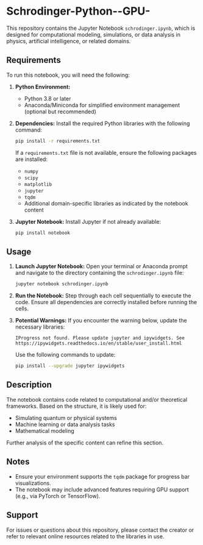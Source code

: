 # Schrodinger-Python--GPU-

This repository contains the Jupyter Notebook `schrodinger.ipynb`, which is designed for computational modeling, simulations, or data analysis in physics, artificial intelligence, or related domains.

## Requirements

To run this notebook, you will need the following:

1. **Python Environment:**
   - Python 3.8 or later
   - Anaconda/Miniconda for simplified environment management (optional but recommended)

2. **Dependencies:**
   Install the required Python libraries with the following command:
   ```bash
   pip install -r requirements.txt
   ```
   If a `requirements.txt` file is not available, ensure the following packages are installed:
   - `numpy`
   - `scipy`
   - `matplotlib`
   - `jupyter`
   - `tqdm`
   - Additional domain-specific libraries as indicated by the notebook content

3. **Jupyter Notebook:**
   Install Jupyter if not already available:
   ```bash
   pip install notebook
   ```

## Usage

1. **Launch Jupyter Notebook:**
   Open your terminal or Anaconda prompt and navigate to the directory containing the `schrodinger.ipynb` file:
   ```bash
   jupyter notebook schrodinger.ipynb
   ```

2. **Run the Notebook:**
   Step through each cell sequentially to execute the code. Ensure all dependencies are correctly installed before running the cells.

3. **Potential Warnings:**
   If you encounter the warning below, update the necessary libraries:
   ```
   IProgress not found. Please update jupyter and ipywidgets. See https://ipywidgets.readthedocs.io/en/stable/user_install.html
   ```
   Use the following commands to update:
   ```bash
   pip install --upgrade jupyter ipywidgets
   ```

## Description

The notebook contains code related to computational and/or theoretical frameworks. Based on the structure, it is likely used for:

- Simulating quantum or physical systems
- Machine learning or data analysis tasks
- Mathematical modeling

Further analysis of the specific content can refine this section.

## Notes

- Ensure your environment supports the `tqdm` package for progress bar visualizations.
- The notebook may include advanced features requiring GPU support (e.g., via PyTorch or TensorFlow).

## Support

For issues or questions about this repository, please contact the creator or refer to relevant online resources related to the libraries in use.
